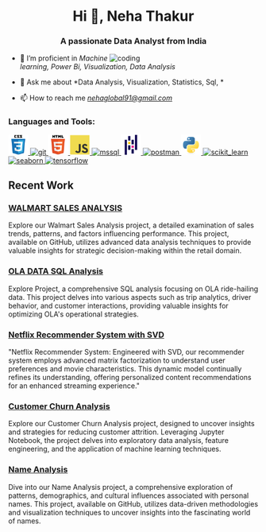 <h1 align="center">Hi 👋, Neha Thakur </h1>
<h3 align="center">A passionate Data Analyst from India</h3>

<img align="right" alt="coding" width="300" src="https://tenor.com/cdqgQKwlqLS.gif">

- 🌱 I’m proficient in *Machine learning, Power Bi, Visualization, Data Analysis*

- 💬 Ask me about *Data Analysis, Visualization, Statistics, Sql, *

- 📫 How to reach me *nehaglobal91@gmail.com*

<p align="left">
</p>

<h3 align="left">Languages and Tools:</h3>
<p align="left"> <a href="https://www.w3schools.com/css/" target="_blank" rel="noreferrer"> <img src="https://raw.githubusercontent.com/devicons/devicon/master/icons/css3/css3-original-wordmark.svg" alt="css3" width="40" height="40"/> </a> <a href="https://git-scm.com/" target="_blank" rel="noreferrer"> <img src="https://www.vectorlogo.zone/logos/git-scm/git-scm-icon.svg" alt="git" width="40" height="40"/> </a> <a href="https://www.w3.org/html/" target="_blank" rel="noreferrer"> <img src="https://raw.githubusercontent.com/devicons/devicon/master/icons/html5/html5-original-wordmark.svg" alt="html5" width="40" height="40"/> </a> <a href="https://developer.mozilla.org/en-US/docs/Web/JavaScript" target="_blank" rel="noreferrer"> <img src="https://raw.githubusercontent.com/devicons/devicon/master/icons/javascript/javascript-original.svg" alt="javascript" width="40" height="40"/> </a> <a href="https://www.microsoft.com/en-us/sql-server" target="_blank" rel="noreferrer"> <img src="https://www.svgrepo.com/show/303229/microsoft-sql-server-logo.svg" alt="mssql" width="40" height="40"/> </a> <a href="https://pandas.pydata.org/" target="_blank" rel="noreferrer"> <img src="https://raw.githubusercontent.com/devicons/devicon/2ae2a900d2f041da66e950e4d48052658d850630/icons/pandas/pandas-original.svg" alt="pandas" width="40" height="40"/> </a> <a href="https://postman.com" target="_blank" rel="noreferrer"> <img src="https://www.vectorlogo.zone/logos/getpostman/getpostman-icon.svg" alt="postman" width="40" height="40"/> </a> <a href="https://www.python.org" target="_blank" rel="noreferrer"> <img src="https://raw.githubusercontent.com/devicons/devicon/master/icons/python/python-original.svg" alt="python" width="40" height="40"/> </a> <a href="https://scikit-learn.org/" target="_blank" rel="noreferrer"> <img src="https://upload.wikimedia.org/wikipedia/commons/0/05/Scikit_learn_logo_small.svg" alt="scikit_learn" width="40" height="40"/> </a> <a href="https://seaborn.pydata.org/" target="_blank" rel="noreferrer"> <img src="https://seaborn.pydata.org/_images/logo-mark-lightbg.svg" alt="seaborn" width="40" height="40"/> </a> <a href="https://www.tensorflow.org" target="_blank" rel="noreferrer"> <img src="https://www.vectorlogo.zone/logos/tensorflow/tensorflow-icon.svg" alt="tensorflow" width="40" height="40"/> </a> </p>
<section class="colorlib-work" data-section="work">
    <div class="colorlib-narrow-content">
        <div class="row">
            <div class="col-md-6 col-md-offset-3 col-md-pull-3 animate-box" data-animate-effect="fadeInLeft">
                <span></span>
                <h2 class="colorlib-heading animate-box">Recent Work</h2>
            </div>
        </div>
        <div class="row">
            <!-- First project (WALMART SALES ANALYSIS) -->
            <div class="col-md-4 col-md-offset-0 animate-box" data-animate-effect="fadeInLeft">
                <div class="project" style="background-image: url(images/img-4.jpg);">
                    <div class="desc">
                        <div class="con">
                            <h3><a href="https://github.com/nehaglobal91/Neha-s-portfolio-/blob/main/WALMART%20SALES%20ANALYSIS.ipynb" target="_blank" rel="noreferrer">WALMART SALES ANALYSIS</a></h3>
                            <span>Explore our Walmart Sales Analysis project, a detailed examination of sales trends, patterns, and factors influencing performance. This project, available on GitHub, utilizes advanced data analysis techniques to provide valuable insights for strategic decision-making within the retail domain.</span>
                            <p class="icon">
                                <span></span>
                                <span></span>
                                <span></span>
                            </p>
                        </div>
                    </div>
                </div>
            </div>
            <!-- Second project (OLA CAPSTONE PROJECT) with offset -->
            <div class="col-md-4 col-md-offset-4 animate-box" data-animate-effect="fadeInLeft">
                <div class="project" style="background-image: url(images/ola_project_image.jpg);">
                    <div class="desc">
                        <div class="con">
                            <h3><a href="https://github.com/RanjanAniket/Aniket-s_portfolio/blob/main/Capstone%20Project%20OLA.sql" target="_blank" rel="noreferrer">OLA DATA SQL Analysis</a></h3>
                            <span>Explore Project, a comprehensive SQL analysis focusing on OLA ride-hailing data. This project delves into various aspects such as trip analytics, driver behavior, and customer interactions, providing valuable insights for optimizing OLA's operational strategies.</span>
                            <p class="icon">
                                <span></span>
                                <span></span>
                                <span></span>
                            </p>
                        </div>
                    </div>
                </div>
            </div>
            <!-- Third project (Netflix Recommender System) -->
            <div class="col-md-4 col-md-offset-0 animate-box" data-animate-effect="fadeInLeft">
                <div class="project" style="background-image: url(images/img-1.jpg);">
                    <div class="desc">
                        <div class="con">
                            <h3><a href="https://github.com/RanjanAniket/Aniket-s_portfolio/blob/main/Netflix%20Recommender%20%20System%20with%20SVD%20.ipynb" target="_blank" rel="noreferrer">Netflix Recommender System with SVD</a></h3>
                            <span>"Netflix Recommender System: Engineered with SVD, our recommender system employs advanced matrix factorization to understand user preferences and movie characteristics. This dynamic model continually refines its understanding, offering personalized content recommendations for an enhanced streaming experience."</span>
                            <p class="icon">
                                <span></span>
                                <span></span>
                                <span></span>
                            </p>
                        </div>
                    </div>
                </div>
            </div>
            <!-- Fourth project (Customer Churn Analysis) with offset -->
            <div class="col-md-4 col-md-offset-4 animate-box" data-animate-effect="fadeInLeft">
                <div class="project" style="background-image: url(images/img-2.jpg);">
                    <div class="desc">
                        <div class="con">
                            <h3><a href="https://github.com/RanjanAniket/Aniket-s_portfolio/blob/main/Customer%20Churn.ipynb" target="_blank" rel="noreferrer">Customer Churn Analysis</a></h3>
                            <span>Explore our Customer Churn Analysis project, designed to uncover insights and strategies for reducing customer attrition. Leveraging Jupyter Notebook, the project delves into exploratory data analysis, feature engineering, and the application of machine learning techniques.</span>
                            <p class="icon">
                                <span></span>
                                <span></span>
                                <span></span>
                            </p>
                        </div>
                    </div>
                </div>
            </div>
            <!-- Fifth project (Name Analysis) -->
            <div class="col-md-4 col-md-offset-0 animate-box" data-animate-effect="fadeInLeft">
                <div class="project" style="background-image: url(images/img-3.jpg);">
                    <div class="desc">
                        <div class="con">
                            <h3><a href="https://github.com/RanjanAniket/Aniket-s_portfolio/blob/main/NAME%20ANALYSIS.ipynb" target="_blank" rel="noreferrer">Name Analysis</a></h3>
                            <span>Dive into our Name Analysis project, a comprehensive exploration of patterns, demographics, and cultural influences associated with personal names. This project, available on GitHub, utilizes data-driven methodologies and visualization techniques to uncover insights into the fascinating world of names.</span>
                            <p class="icon">
                                <span></span>
                                <span></span>
                                <span></span>
                            </p>
                        </div>
                    </div>
                </div>
            </div>
            <!-- Add more projects as needed -->
        </div>
    </div>
</section>

